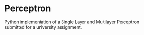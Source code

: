 # Perceptron
Python implementation of a Single Layer and Multilayer Perceptron submitted for a university assignment.
